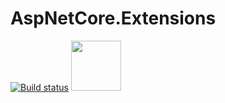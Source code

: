 # AspNetCore.Extensions

[![Build status](https://ci.appveyor.com/api/projects/status/idimh44hkkub19vm?svg=true)](https://ci.appveyor.com/project/TFTomSun/aspnetcore-extensions)
[<img src="https://raw.githubusercontent.com/NuGet/Home/dev/resources/nuget.png" width="80" />](https://www.nuget.org/packages/TomSun.AspNetCore.Extensions/)
